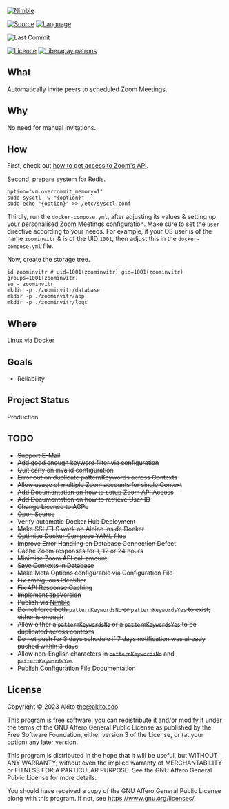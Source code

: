 [![Nimble](https://raw.githubusercontent.com/yglukhov/nimble-tag/master/nimble.png)](https://nimble.directory/pkg/zoominvitr)

[![Source](https://img.shields.io/badge/project-source-2a2f33?style=plastic)](https://github.com/theAkito/zoominvitr)
[![Language](https://img.shields.io/badge/language-Nim-orange.svg?style=plastic)](https://nim-lang.org/)

![Last Commit](https://img.shields.io/github/last-commit/theAkito/zoominvitr?style=plastic)

[![Licence](https://img.shields.io/badge/license-AGPL--3.0-informational?style=plastic)](https://www.gnu.org/licenses/agpl-3.0.txt)
[![Liberapay patrons](https://img.shields.io/liberapay/patrons/Akito?style=plastic)](https://liberapay.com/Akito/)

## What
Automatically invite peers to scheduled Zoom Meetings.

## Why
No need for manual invitations.

## How
First, check out [how to get access to Zoom's API](HOW-TO-ZOOM-API.md).

Second, prepare system for Redis.

```
option="vm.overcommit_memory=1"
sudo sysctl -w "{option}"
sudo echo "{option}" >> /etc/sysctl.conf
```

Thirdly, run the `docker-compose.yml`, after adjusting its values & setting up your personalised Zoom Meetings configuration.
Make sure to set the `user` directive according to your needs.
For example, if your OS user is of the name `zoominvitr` & is of the UID `1001`, then adjust this in the `docker-compose.yml` file.

Now, create the storage tree.

```
id zoominvitr # uid=1001(zoominvitr) gid=1001(zoominvitr) groups=1001(zoominvitr)
su - zoominvitr
mkdir -p ./zoominvitr/database
mkdir -p ./zoominvitr/app
mkdir -p ./zoominvitr/logs
```

## Where
Linux via Docker

## Goals
* Reliability

## Project Status
Production

## TODO
* ~~Support E-Mail~~
* ~~Add good enough keyword filter via configuration~~
* ~~Quit early on invalid configuration~~
* ~~Error out on duplicate patternKeywords across Contexts~~
* ~~Allow usage of multiple Zoom accounts for single Context~~
* ~~Add Documentation on how to setup Zoom API Access~~
* ~~Add Documentation on how to retrieve User ID~~
* ~~Change Licence to AGPL~~
* ~~Open Source~~
* ~~Verify automatic Docker Hub Deployment~~
* ~~Make SSL/TLS work on Alpine inside Docker~~
* ~~Optimise Docker Compose YAML files~~
* ~~Improve Error Handling on Database Connection Defect~~
* ~~Cache Zoom responses for 1, 12 or 24 hours~~
* ~~Minimise Zoom API call amount~~
* ~~Save Contexts in Database~~
* ~~Make Meta Options configurable via Configuration File~~
* ~~Fix ambiguous Identifier~~
* ~~Fix API Response Caching~~
* ~~Implement appVersion~~
* ~~Publish via [Nimble](https://nimble.directory/)~~
* ~~Do not force both `patternKeywordsNo` or `patternKeywordsYes` to exist; either is enough~~
* ~~Allow either a `patternKeywordsNo` or a `patternKeywordsYes` to be duplicated across contexts~~
* ~~Do not push for 3 days schedule if 7 days notification was already pushed within 3 days~~
* ~~Allow non-English characters in `patternKeywordsNo` and `patternKeywordsYes`~~
* Publish Configuration File Documentation

## License
Copyright © 2023  Akito <the@akito.ooo>

This program is free software: you can redistribute it and/or modify
it under the terms of the GNU Affero General Public License as published by
the Free Software Foundation, either version 3 of the License, or
(at your option) any later version.

This program is distributed in the hope that it will be useful,
but WITHOUT ANY WARRANTY; without even the implied warranty of
MERCHANTABILITY or FITNESS FOR A PARTICULAR PURPOSE.  See the
GNU Affero General Public License for more details.

You should have received a copy of the GNU Affero General Public License
along with this program.  If not, see <https://www.gnu.org/licenses/>.